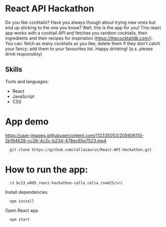 # React API Hackathon

Do you like cocktails? Have you always though about trying new ones but end up sticking to the one you know? Well, this is the app for you! This react app works with a cocktail API and fetches you random cocktails, their ingredients and their recipes for inspiration (https://thecocktaildb.com/). You can: fetch as many cocktails as you like; delete them if they don't catch your fancy; add them to your favourites list. Happy drinking! (p.s. please drink responsibly)

## Skills

Tools and languages:
- React
- JavaScript
- CSS

# App demo

https://user-images.githubusercontent.com/112335053/205606110-2b194628-cc26-4c2c-b234-478ec65e7523.mp4

```bash
  git clone https://github.com/Callasaurus/React-API-Hackathon.git
```

# How to run the app:

```bash
  cd bc13_w8d5_react-hackathon-calla_celia_room25/src
```

Install dependencies

```react
  npm install
```

Open React app

```bash
  npm start
```
